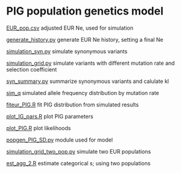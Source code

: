 # PIG population genetics model

[EUR_pop.csv](EUR_pop.csv) adjusted EUR Ne, used for simulation

[generate_history.py](generate_history.py) generate EUR Ne history, setting a final Ne

[simulation_syn.py](simulation_syn.py) simulate synonymous variants

[simulation_grid.py](simulation_grid.py) simulate variants with different mutation rate and selection coefficient

[syn_summary.py](syn_summary.py) summarize synonymous variants and calulate kl

[sim_q](sim_q) simulated allele frequency distribution by mutation rate

[fiteur_PIG.R](fiteur_PIG.R) fit PIG distribution from simulated results

[plot_IG_pars.R](plot_IG_pars.R) plot PIG parameters

[plot_PIG.R](plot_PIG.R) plot likelihoods

[popgen_PIG_SD.py](popgen_PIG_SD.py) module used for model

[simulation_grid_two_pop.py](simulation_grid_two_pop.py) simulate two EUR populations

[est_agg_2.R](est_agg.R) estimate categorical s; using two populations

